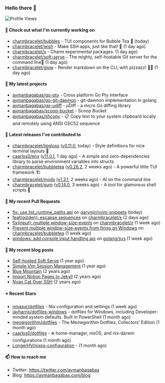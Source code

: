 ### Hello there 👋

![Profile Views](https://komarev.com/ghpvc/?username=aymanbagabas&label=PROFILE+VIEWS)

#### 👷 Check out what I'm currently working on

- [charmbracelet/bubbles](https://github.com/charmbracelet/bubbles) - TUI components for Bubble Tea 🫧 (today)
- [charmbracelet/wish](https://github.com/charmbracelet/wish) - Make SSH apps, just like that! 💫 (1 day ago)
- [charmbracelet/x](https://github.com/charmbracelet/x) - Charm experimental packages. (1 day ago)
- [charmbracelet/soft-serve](https://github.com/charmbracelet/soft-serve) - The mighty, self-hostable Git server for the command line🍦 (1 day ago)
- [charmbracelet/glow](https://github.com/charmbracelet/glow) - Render markdown on the CLI, with pizzazz! 💅🏻 (1 day ago)

#### 🌱 My latest projects

- [aymanbagabas/go-pty](https://github.com/aymanbagabas/go-pty) - Cross platform Go Pty interface
- [aymanbagabas/go-git-daemon](https://github.com/aymanbagabas/go-git-daemon) - git-daemon implementation in golang
- [aymanbagabas/go-udiff](https://github.com/aymanbagabas/go-udiff) - µDiff - a micro Go diffing library
- [aymanbagabas/scoop-bucket](https://github.com/aymanbagabas/scoop-bucket) - Scoop Bucket
- [aymanbagabas/shcopy](https://github.com/aymanbagabas/shcopy) - 📋 Copy text to your system clipboard locally and remotely using ANSI OSC52 sequence

#### 🔭 Latest releases I've contributed to

- [charmbracelet/lipgloss](https://github.com/charmbracelet/lipgloss) ([v0.11.0](https://github.com/charmbracelet/lipgloss/releases/tag/v0.11.0), today) - Style definitions for nice terminal layouts 👄
- [caarlos0/env](https://github.com/caarlos0/env) ([v11.0.1](https://github.com/caarlos0/env/releases/tag/v11.0.1), 1 day ago) - A simple and zero-dependencies library to parse environment variables into structs
- [charmbracelet/bubbletea](https://github.com/charmbracelet/bubbletea) ([v0.26.2](https://github.com/charmbracelet/bubbletea/releases/tag/v0.26.2), 2 weeks ago) - A powerful little TUI framework 🏗
- [charmbracelet/mods](https://github.com/charmbracelet/mods) ([v1.3.1](https://github.com/charmbracelet/mods/releases/tag/v1.3.1), 2 weeks ago) - AI on the command line
- [charmbracelet/gum](https://github.com/charmbracelet/gum) ([v0.14.0](https://github.com/charmbracelet/gum/releases/tag/v0.14.0), 3 weeks ago) - A tool for glamorous shell scripts 🎀

#### 🔨 My recent Pull Requests

- [fix: use list_runtime_paths api](https://github.com/garymjr/nvim-snippets/pull/19) on [garymjr/nvim-snippets](https://github.com/garymjr/nvim-snippets) (today)
- [feat(golden): escapse sequences](https://github.com/charmbracelet/x/pull/85) on [charmbracelet/x](https://github.com/charmbracelet/x) (2 days ago)
- [fix(input): multiple window-size-events](https://github.com/charmbracelet/x/pull/82) on [charmbracelet/x](https://github.com/charmbracelet/x) (1 week ago)
- [Prevent multiple window-size-events from firing on Windows](https://github.com/charmbracelet/bubbletea/pull/1021) on [charmbracelet/bubbletea](https://github.com/charmbracelet/bubbletea) (1 week ago)
- [windows: add console input handling api](https://github.com/golang/sys/pull/196) on [golang/sys](https://github.com/golang/sys) (1 week ago)

#### 📜 My recent blog posts

- [Self-hosted Soft Serve](https://aymanbagabas.com/blog/2023/04/28/self-hosted-soft-serve.html) (1 year ago)
- [Simple Vim Session Management](https://aymanbagabas.com/blog/2023/04/13/simple-vim-session-management.html) (1 year ago)
- [Blue Mountain](https://aymanbagabas.com/blog/2022/06/02/blue-mountain.html) (2 years ago)
- [Import Notion Pages to Jekyll](https://aymanbagabas.com/blog/2022/03/29/import-notion-pages-to-jekyll.html) (2 years ago)
- [Nyan Cat Over SSH](https://aymanbagabas.com/blog/2022/03/25/nyan-cat-over-ssh.html) (2 years ago)

#### ⭐ Recent Stars

- [nmasur/dotfiles](https://github.com/nmasur/dotfiles) - Nix configuration and settings (1 week ago)
- [jayharris/dotfiles-windows](https://github.com/jayharris/dotfiles-windows) - dotfiles for Windows, including Developer-minded system defaults. Built in PowerShell (1 month ago)
- [meowgorithm/dotfiles](https://github.com/meowgorithm/dotfiles) - The Meowgorithm Dotfiles, Collectors’ Edition (1 month ago)
- [caarlos0/dotfiles](https://github.com/caarlos0/dotfiles) - ❄️ home-manager, nixOS, and nix-darwin configurations (1 month ago)
- [LongerHV/nixos-configuration](https://github.com/LongerHV/nixos-configuration) -  (1 month ago)

#### 📫 How to reach me

- Twitter: https://twitter.com/aymanbagabas
- Blog: https://aymanbagabas.com/blog
